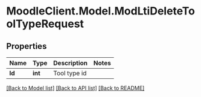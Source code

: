 # MoodleClient.Model.ModLtiDeleteToolTypeRequest

## Properties

Name | Type | Description | Notes
------------ | ------------- | ------------- | -------------
**Id** | **int** | Tool type id | 

[[Back to Model list]](../README.md#documentation-for-models) [[Back to API list]](../README.md#documentation-for-api-endpoints) [[Back to README]](../README.md)

